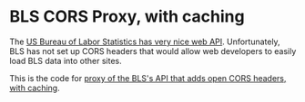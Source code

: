 # BLS CORS Proxy, with caching

The <a href="https://www.bls.gov/developers/home.htm">US Bureau of Labor Statistics has very nice web API</a>. Unfortunately, BLS has not set up CORS headers that would allow web developers to easily load BLS data into other sites.

This is the code for [proxy of the BLS's API that adds open CORS headers, with caching](https://bls-api.bunkum.us/).

